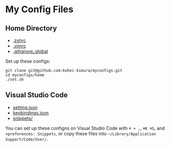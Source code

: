 # My Config Files
## Home Directory
- [.zshrc](home/.zshrc)
- [.vimrc](home/.vimrc)
- [.gitignore_global](home/.gitignore_global)

Set up these configs:

```
git clone git@github.com:kohei-kimura/myconfigs.git
cd myconfigs/home
./set.sh
```

## Visual Studio Code
- [setting.json](vscode/setting.json)
- [keybindings.json](vscode/keybindings.json)
- [snippets/](snippets/)

You can set up these configns on Visual Studio Code with `⌘ + ,`, `⌘K ⌘S`, and `>preferences: Snippets`, or copy these files into `~/Library/Application Support/Code/User/`.